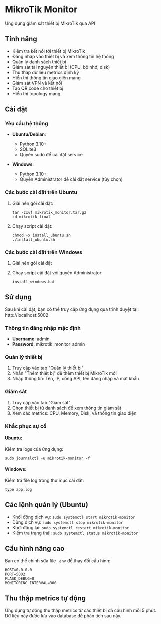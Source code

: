 # MikroTik Monitor

Ứng dụng giám sát thiết bị MikroTik qua API

## Tính năng

- Kiểm tra kết nối tới thiết bị MikroTik
- Đăng nhập vào thiết bị và xem thông tin hệ thống
- Quản lý danh sách thiết bị
- Giám sát tài nguyên thiết bị (CPU, bộ nhớ, disk)
- Thu thập dữ liệu metrics định kỳ
- Hiển thị thông tin giao diện mạng
- Giám sát VPN và kết nối
- Tạo QR code cho thiết bị
- Hiển thị topology mạng

## Cài đặt

### Yêu cầu hệ thống

- **Ubuntu/Debian**:
  - Python 3.10+
  - SQLite3
  - Quyền sudo để cài đặt service

- **Windows**:
  - Python 3.10+
  - Quyền Administrator để cài đặt service (tùy chọn)

### Các bước cài đặt trên Ubuntu

1. Giải nén gói cài đặt:
   ```
   tar -zxvf mikrotik_monitor.tar.gz
   cd mikrotik_final
   ```

2. Chạy script cài đặt:
   ```
   chmod +x install_ubuntu.sh
   ./install_ubuntu.sh
   ```

### Các bước cài đặt trên Windows

1. Giải nén gói cài đặt

2. Chạy script cài đặt với quyền Administrator:
   ```
   install_windows.bat
   ```

## Sử dụng

Sau khi cài đặt, bạn có thể truy cập ứng dụng qua trình duyệt tại:
http://localhost:5002

### Thông tin đăng nhập mặc định

- **Username**: admin
- **Password**: mikrotik_monitor_admin

### Quản lý thiết bị

1. Truy cập vào tab "Quản lý thiết bị"
2. Nhấn "Thêm thiết bị" để thêm thiết bị MikroTik mới
3. Nhập thông tin: Tên, IP, cổng API, tên đăng nhập và mật khẩu

### Giám sát

1. Truy cập vào tab "Giám sát"
2. Chọn thiết bị từ danh sách để xem thông tin giám sát
3. Xem các metrics: CPU, Memory, Disk, và thông tin giao diện

### Khắc phục sự cố

#### Ubuntu:
Kiểm tra logs của ứng dụng:
```
sudo journalctl -u mikrotik-monitor -f
```

#### Windows:
Kiểm tra file log trong thư mục cài đặt:
```
type app.log
```

## Các lệnh quản lý (Ubuntu)

- Khởi động dịch vụ: `sudo systemctl start mikrotik-monitor`
- Dừng dịch vụ: `sudo systemctl stop mikrotik-monitor`
- Khởi động lại: `sudo systemctl restart mikrotik-monitor`
- Kiểm tra trạng thái: `sudo systemctl status mikrotik-monitor`

## Cấu hình nâng cao

Bạn có thể chỉnh sửa file `.env` để thay đổi cấu hình:
```
HOST=0.0.0.0
PORT=5002
FLASK_DEBUG=0
MONITORING_INTERVAL=300
```

## Thu thập metrics tự động

Ứng dụng tự động thu thập metrics từ các thiết bị đã cấu hình mỗi 5 phút. Dữ liệu này được lưu vào database để phân tích sau này.